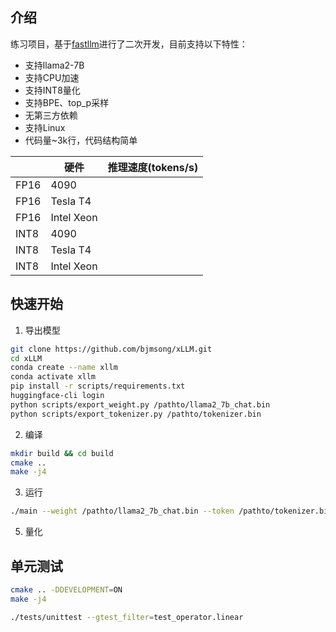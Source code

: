 ## 介绍

练习项目，基于[fastllm](https://github.com/ztxz16/fastllm)进行了二次开发，目前支持以下特性：
- 支持llama2-7B
- 支持CPU加速
- 支持INT8量化
- 支持BPE、top_p采样
- 无第三方依赖
- 支持Linux
- 代码量~3k行，代码结构简单


|      |   硬件   |   推理速度(tokens/s)   |
| ---- | ---- | ---- |
|  FP16   |   4090   |      |
|  FP16   |    Tesla T4  |      |
|  FP16   |    Intel Xeon  |      |
|  INT8    |  4090    |      |
|  INT8    |   Tesla T4   |      |
|  INT8    |   Intel Xeon   |      |


## 快速开始
1. 导出模型

```bash
git clone https://github.com/bjmsong/xLLM.git
cd xLLM
conda create --name xllm
conda activate xllm
pip install -r scripts/requirements.txt
huggingface-cli login
python scripts/export_weight.py /pathto/llama2_7b_chat.bin
python scripts/export_tokenizer.py /pathto/tokenizer.bin
```

2.  编译
```bash
mkdir build && cd build
cmake ..
make -j4
```

3. 运行
```bash
./main --weight /pathto/llama2_7b_chat.bin --token /pathto/tokenizer.bin --threads 32
```


5. 量化


## 单元测试

```bash
cmake .. -DDEVELOPMENT=ON
make -j4

./tests/unittest --gtest_filter=test_operator.linear
```